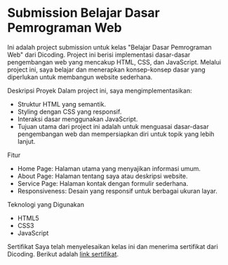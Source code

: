 # Submission Belajar Dasar Pemrograman Web

Ini adalah project submission untuk kelas "Belajar Dasar Pemrograman Web" dari Dicoding. Project ini berisi implementasi dasar-dasar pengembangan web yang mencakup HTML, CSS, dan JavaScript. Melalui project ini, saya belajar dan menerapkan konsep-konsep dasar yang diperlukan untuk membangun website sederhana.

Deskripsi Proyek
Dalam project ini, saya mengimplementasikan:
- Struktur HTML yang semantik.
- Styling dengan CSS yang responsif.
- Interaksi dasar menggunakan JavaScript.
- Tujuan utama dari project ini adalah untuk menguasai dasar-dasar pengembangan web dan mempersiapkan diri untuk topik yang lebih lanjut.

Fitur
- Home Page: Halaman utama yang menyajikan informasi umum.
- About Page: Halaman tentang saya atau deskripsi website.
- Service Page: Halaman kontak dengan formulir sederhana.
- Responsiveness: Desain yang responsif untuk berbagai ukuran layar.

Teknologi yang Digunakan
- HTML5
- CSS3
- JavaScript

Sertifikat
Saya telah menyelesaikan kelas ini dan menerima sertifikat dari Dicoding. Berikut adalah [link sertifikat](https://www.dicoding.com/certificates/6RPNVNG38Z2M).
